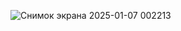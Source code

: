 ![Снимок экрана 2025-01-07 002213](https://github.com/user-attachments/assets/939e5ca3-73d0-419e-92e4-7f7db70c08e8)
